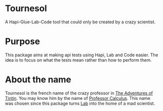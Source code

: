# Tournesol

A Hapi-Glue-Lab-Code tool that could only be created by a crazy scientist.

# Purpose

This package aims at making api tests using Hapi, Lab and Code easier. The idea is to focus on what the tests mean rather than how to perform them.

# About the name

Tournesol is the french name of the crazy professor in [The Adventures of Tintin](https://en.wikipedia.org/wiki/The_Adventures_of_Tintin).
You may know him by the name of [Professor Calculus](https://en.wikipedia.org/wiki/Professor_Calculus).
This name was chosen since this package turns [Lab](https://github.com/hapijs/lab) into the home of a mad scientist.

